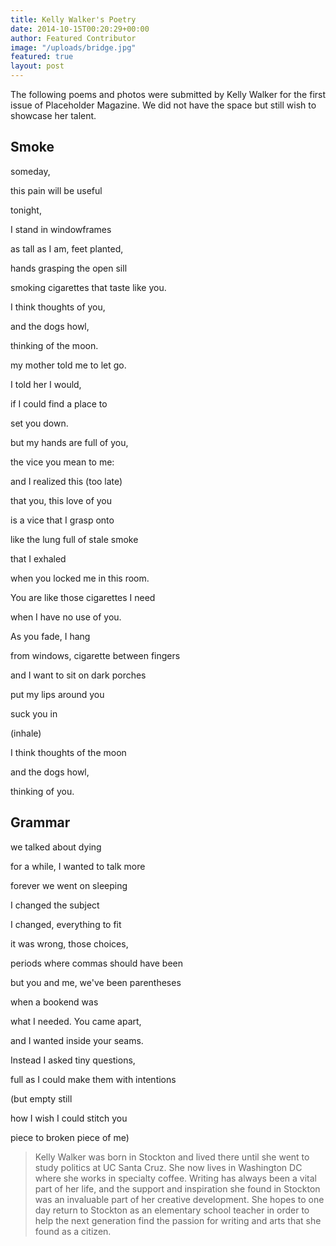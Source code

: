 ```yaml
---
title: Kelly Walker's Poetry
date: 2014-10-15T00:20:29+00:00
author: Featured Contributor
image: "/uploads/bridge.jpg"
featured: true
layout: post
---
```

The following poems and photos were submitted by Kelly Walker for the first issue of Placeholder Magazine. We did not have the space but still wish to showcase her talent.

## Smoke

someday,

this pain will be useful

tonight,

I stand in windowframes

as tall as I am, feet planted,

hands grasping the open sill

smoking cigarettes that taste like you.

I think thoughts of you,

and the dogs howl,

thinking of the moon.

my mother told me to let go.

I told her I would,

if I could find a place to

set you down.

but my hands are full of you,

the vice you mean to me:

and I realized this (too late)

that you, this love of you

is a vice that I grasp onto

like the lung full of stale smoke

that I exhaled

when you locked me in this room.

You are like those cigarettes I need

when I have no use of you.

As you fade, I hang

from windows, cigarette between fingers

and I want to sit on dark porches

put my lips around you

suck you in

(inhale)

I think thoughts of the moon

and the dogs howl,

thinking of you.



## Grammar

we talked about dying

for a while, I wanted to talk more

forever we went on sleeping

I changed the subject

I changed, everything to fit

it was wrong, those choices,

periods where commas should have been

but you and me, we've been parentheses

when a bookend was

what I needed. You came apart,

and I wanted inside your seams.

Instead I asked tiny questions,

full as I could make them with intentions

(but empty still

how I wish I could stitch you

piece to broken piece of me)



> Kelly Walker was born in Stockton and lived there until she went to study politics at UC Santa Cruz. She now lives in Washington DC where she works in specialty coffee. Writing has always been a vital part of her life, and the support and inspiration she found in Stockton was an invaluable part of her creative development. She hopes to one day return to Stockton as an elementary school teacher in order to help the next generation find the passion for writing and arts that she found as a citizen.
